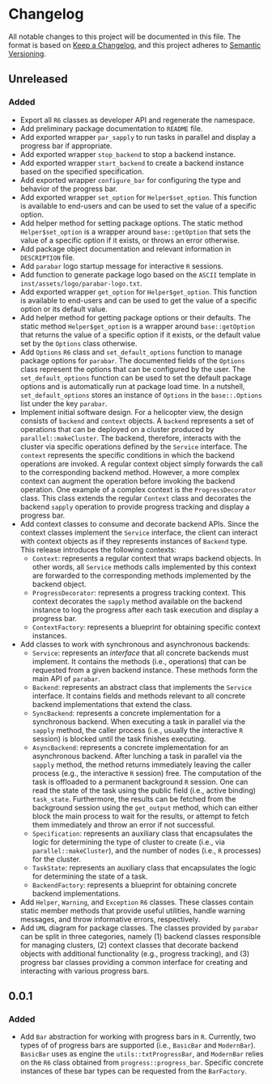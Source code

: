 # Changelog
All notable changes to this project will be documented in this file. The format
is based on [Keep a Changelog](https://keepachangelog.com/en/1.0.0/), and this
project adheres to [Semantic Versioning](https://semver.org/spec/v2.0.0.html).

## Unreleased
### Added
- Export all `R6` classes as developer API and regenerate the namespace.
- Add preliminary package documentation to `README` file.
- Add exported wrapper `par_sapply` to run tasks in parallel and display a
  progress bar if appropriate.
- Add exported wrapper `stop_backend` to stop a backend instance.
- Add exported wrapper `start_backend` to create a backend instance based on the
  specified specification.
- Add exported wrapper `configure_bar` for configuring the type and behavior of
  the progress bar.
- Add exported wrapper `set_option` for `Helper$set_option`. This function is
  available to end-users and can be used to set the value of a specific option.
- Add helper method for setting package options. The static method
  `Helper$set_option` is a wrapper around `base::getOption` that sets the value
  of a specific option if it exists, or throws an error otherwise.
- Add package object documentation and relevant information in `DESCRIPTION`
  file.
- Add `parabar` logo startup message for interactive `R` sessions.
- Add function to generate package logo based on the `ASCII` template in
  `inst/assets/logo/parabar-logo.txt`.
- Add exported wrapper `get_option` for `Helper$get_option`. This function is
  available to end-users and can be used to get the value of a specific option
  or its default value.
- Add helper method for getting package options or their defaults. The static
  method `Helper$get_option` is a wrapper around `base::getOption` that returns
  the value of a specific option if it exists, or the default value set by the
  `Options` class otherwise.
- Add `Options` `R6` class and `set_default_options` function to manage package
  options for `parabar`. The documented fields of the `Options` class represent
  the options that can be configured by the user. The `set_default_options`
  function can be used to set the default package options and is automatically
  run at package load time. In a nutshell, `set_default_options` stores an
  instance of `Options` in the `base::.Options` list under the key `parabar`.
- Implement initial software design. For a helicopter view, the design consists
  of `backend` and `context` objects. A `backend` represents a set of operations
  that can be deployed on a cluster produced by `parallel::makeCluster`. The
  backend, therefore, interacts with the cluster via specific operations defined
  by the `Service` interface. The `context` represents the specific conditions
  in which the backend operations are invoked. A regular context object simply
  forwards the call to the corresponding backend method. However, a more complex
  context can augment the operation before invoking the backend operation. One
  example of a complex context is the `ProgressDecorator` class. This class
  extends the regular `Context` class and decorates the backend `sapply`
  operation to provide progress tracking and display a progress bar.
- Add context classes to consume and decorate backend APIs. Since the context
  classes implement the `Service` interface, the client can interact with
  context objects as if they represents instances of `Backend` type. This
  release introduces the following contexts:
  - `Context`: represents a regular context that wraps backend objects. In other
    words, all `Service` methods calls implemented by this context are forwarded
    to the corresponding methods implemented by the backend object.
  - `ProgressDecorator`: represents a progress tracking context. This context
    decorates the `sapply` method available on the backend instance to log the
    progress after each task execution and display a progress bar.
  - `ContextFactory`: represents a blueprint for obtaining specific context
    instances.
- Add classes to work with synchronous and asynchronous backends:
  - `Service`: represents an *interface* that all concrete backends must
    implement. It contains the methods (i.e., operations) that can be requested
    from a given backend instance. These methods form the main API of `parabar`.
  - `Backend`: represents an abstract class that implements the `Service`
    interface. It contains fields and methods relevant to all concrete backend
    implementations that extend the class.
  - `SyncBackend`: represents a concrete implementation for a synchronous
    backend. When executing a task in parallel via the `sapply` method, the
    caller process (i.e., usually the interactive `R` session) is blocked until
    the task finishes executing.
  - `AsyncBackend`: represents a concrete implementation for an asynchronous
    backend. After lunching a task in parallel via the `sapply` method, the
    method returns immediately leaving the caller process (e.g., the interactive
    `R` session) free. The computation of the task is offloaded to a permanent
    background `R` session. One can read the state of the task using the public
    field (i.e., active binding) `task_state`. Furthermore, the results can be
    fetched from the background session using the `get_output` method, which can
    either block the main process to wait for the results, or attempt to fetch
    them immediately and throw an error if not successful.
  - `Specification`: represents an auxiliary class that encapsulates the logic
    for determining the type of cluster to create (i.e., via
    `parallel::makeCluster`), and the number of nodes (i.e., `R` processes) for
    the cluster.
  - `TaskState`: represents an auxiliary class that encapsulates the logic for
    determining the state of a task.
  - `BackendFactory`: represents a blueprint for obtaining concrete backend
    implementations.
- Add `Helper`, `Warning`, and `Exception` `R6` classes. These classes contain
  static member methods that provide useful utilities, handle warning messages,
  and throw informative errors, respectively.
- Add `UML` diagram for package classes. The classes provided by `parabar` can
  be split in three categories, namely (1) backend classes responsible for
  managing clusters, (2) context classes that decorate backend objects with
  additional functionality (e.g., progress tracking), and (3) progress bar
  classes providing a common interface for creating and interacting with various
  progress bars.

## 0.0.1
### Added
- Add `Bar` abstraction for working with progress bars in `R`. Currently, two
  types of of progress bars are supported (i.e., `BasicBar` and `ModernBar`).
  `BasicBar` uses as engine the `utils::txtProgressBar`, and `ModernBar` relies
  on the `R6` class obtained from `progress::progress_bar`. Specific concrete
  instances of these bar types can be requested from the `BarFactory`.
